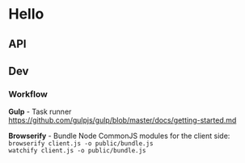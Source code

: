 # Hello

## API


## Dev

### Workflow

**Gulp** - Task runner
  https://github.com/gulpjs/gulp/blob/master/docs/getting-started.md

**Browserify** - Bundle Node CommonJS modules for the client side:<br />
`browserify client.js -o public/bundle.js`<br />
`watchify client.js -o public/bundle.js`
